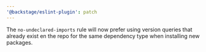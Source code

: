 ```yaml
---
'@backstage/eslint-plugin': patch
---
```


The `no-undeclared-imports` rule will now prefer using version queries that already exist en the repo for the same dependency type when installing new packages.
